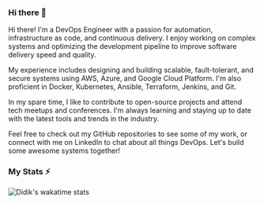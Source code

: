### Hi there 👋

Hi there! I'm a DevOps Engineer with a passion for automation, infrastructure as code, and continuous delivery. I enjoy working on complex systems and optimizing the development pipeline to improve software delivery speed and quality.

My experience includes designing and building scalable, fault-tolerant, and secure systems using AWS, Azure, and Google Cloud Platform. I'm also proficient in Docker, Kubernetes, Ansible, Terraform, Jenkins, and Git.

In my spare time, I like to contribute to open-source projects and attend tech meetups and conferences. I'm always learning and staying up to date with the latest tools and trends in the industry.

Feel free to check out my GitHub repositories to see some of my work, or connect with me on LinkedIn to chat about all things DevOps. Let's build some awesome systems together!

### My Stats ⚡

![Didik's wakatime stats](https://github-readme-stats-gamma-one-64.vercel.app/api/wakatime?username=DXH30&layout=compact)

